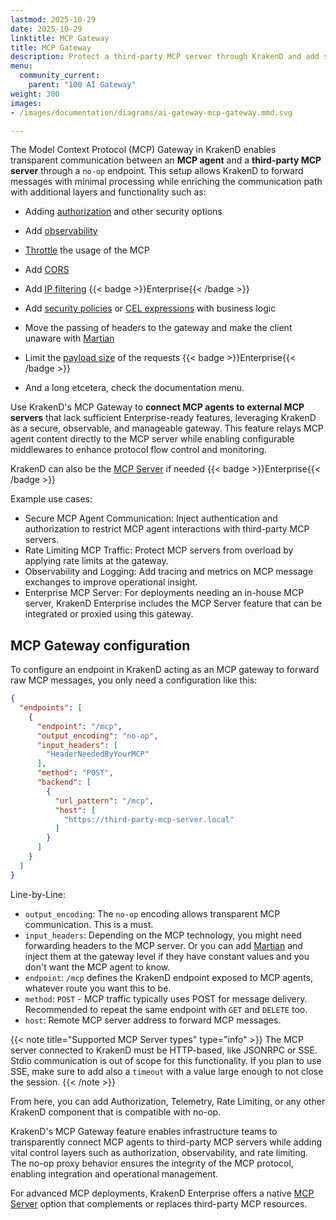 ```yaml
---
lastmod: 2025-10-29
date: 2025-10-29
linktitle: MCP Gateway
title: MCP Gateway
description: Protect a third-party MCP server through KrakenD and add security, observability, and traffic management features.
menu:
  community_current:
    parent: "100 AI Gateway"
weight: 300
images:
- /images/documentation/diagrams/ai-gateway-mcp-gateway.mmd.svg

---
```

The Model Context Protocol (MCP) Gateway in KrakenD enables transparent communication between an **MCP agent** and a **third-party MCP server** through a `no-op` endpoint. This setup allows KrakenD to forward messages with minimal processing while enriching the communication path with additional layers and functionality such as:

- Adding [authorization](/docs/authorization/) and other security options
- Add [observability](/docs/telemetry/)
- [Throttle](/docs/throttling/) the usage of the MCP
- Add [CORS](/docs/service-settings/cors/)
- Add [IP filtering](/docs/enterprise/throttling/ipfilter/) {{< badge >}}Enterprise{{< /badge >}}
- Add [security policies](/docs/enterprise/security-policies/) or [CEL expressions](/docs/endpoints/common-expression-language-cel/) with business logic
- Move the passing of headers to the gateway and make the client unaware with [Martian](/docs/backends/martian/)
- Limit the [payload size](/docs/enterprise/endpoints/maximum-request-size) of the requests {{< badge >}}Enterprise{{< /badge >}}

- And a long etcetera, check the documentation menu.

Use KrakenD's MCP Gateway to **connect MCP agents to external MCP servers** that lack sufficient Enterprise-ready features, leveraging KrakenD as a secure, observable, and manageable gateway. This feature relays MCP agent content directly to the MCP server while enabling configurable middlewares to enhance protocol flow control and monitoring.

KrakenD can also be the [MCP Server](/docs/enterprise/ai-gateway/mcp-server/) if needed {{< badge >}}Enterprise{{< /badge >}}

Example use cases:

- Secure MCP Agent Communication: Inject authentication and authorization to restrict MCP agent interactions with third-party MCP servers.
- Rate Limiting MCP Traffic: Protect MCP servers from overload by applying rate limits at the gateway.
- Observability and Logging: Add tracing and metrics on MCP message exchanges to improve operational insight.
- Enterprise MCP Server: For deployments needing an in-house MCP server, KrakenD Enterprise includes the MCP Server feature that can be integrated or proxied using this gateway.

## MCP Gateway configuration
To configure an endpoint in KrakenD acting as an MCP gateway to forward raw MCP messages, you only need a configuration like this:

```json
{
  "endpoints": [
    {
      "endpoint": "/mcp",
      "output_encoding": "no-op",
      "input_headers": [
        "HeaderNeededByYourMCP"
      ],
      "method": "POST",
      "backend": [
        {
          "url_pattern": "/mcp",
          "host": [
            "https://third-party-mcp-server.local"
          ]
        }
      ]
    }
  ]
}
```
Line-by-Line:

- `output_encoding`: The `no-op` encoding allows transparent MCP communication. This is a must.
- `input_headers`: Depending on the MCP technology, you might need forwarding headers to the MCP server. Or you can add [Martian](/docs/backends/martian/) and inject them at the gateway level if they have constant values and you don't want the MCP agent to know.
- `endpoint`: `/mcp` defines the KrakenD endpoint exposed to MCP agents, whatever route you want this to be.
- `method`: `POST` - MCP traffic typically uses POST for message delivery. Recommended to repeat the same endpoint with `GET` and `DELETE` too.
- `host`: Remote MCP server address to forward MCP messages.

{{< note title="Supported MCP Server types" type="info" >}}
The MCP server connected to KrakenD must be HTTP-based, like JSONRPC or SSE. Stdio communication is out of scope for this functionality. If you plan to use SSE, make sure to add also a `timeout` with a value large enough to not close the session.
{{< /note >}}


From here, you can add Authorization, Telemetry, Rate Limiting, or any other KrakenD component that is compatible with no-op.

KrakenD's MCP Gateway feature enables infrastructure teams to transparently connect MCP agents to third-party MCP servers while adding vital control layers such as authorization, observability, and rate limiting. The no-op proxy behavior ensures the integrity of the MCP protocol, enabling integration and operational management.

For advanced MCP deployments, KrakenD Enterprise offers a native [MCP Server](/docs/enterprise/ai-gateway/mcp-server/) option that complements or replaces third-party MCP resources.